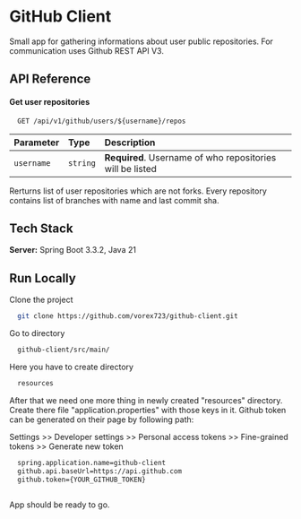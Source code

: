 
# GitHub Client

Small app for gathering informations about user public repositories. For communication uses Github REST API V3. 




## API Reference

#### Get user repositories

```http
  GET /api/v1/github/users/${username}/repos
```

| Parameter | Type     | Description                       |
| :-------- | :------- | :-------------------------------- |
| `username`      | `string` | **Required**. Username of who repositories will be listed |

Rerturns list of user repositories which are not forks. Every repository contains list of branches with name and last commit sha.
## Tech Stack

**Server:** Spring Boot 3.3.2, Java 21


## Run Locally

Clone the project

```bash
  git clone https://github.com/vorex723/github-client.git
```

Go to directory

```bash
  github-client/src/main/
```
Here you have to create directory

```bash
  resources
```

After that we need one more thing in newly created "resources" directory. Create there file "application.properties" with those keys in it. Github token can be generated on their page by following path:

Settings >> Developer settings >> Personal access tokens >> Fine-grained tokens >> Generate new token

```bash
  spring.application.name=github-client
  github.api.baseUrl=https://api.github.com
  github.token={YOUR_GITHUB_TOKEN}
 
```


App should be ready to go.
